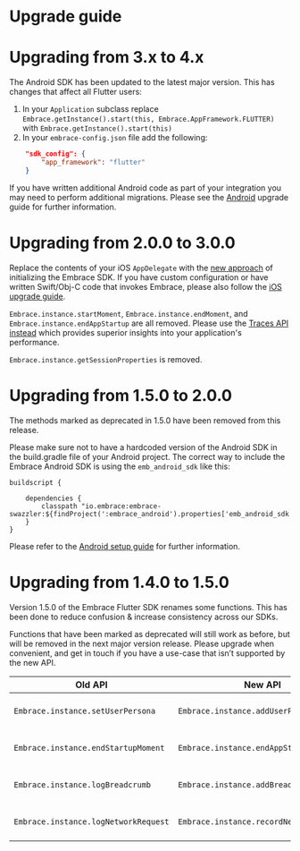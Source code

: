 # Upgrade guide

# Upgrading from 3.x to 4.x

The Android SDK has been updated to the latest major version. This has changes that affect all Flutter users:

1. In your `Application` subclass replace `Embrace.getInstance().start(this, Embrace.AppFramework.FLUTTER)` with `Embrace.getInstance().start(this)`
2. In your `embrace-config.json` file add the following:
```json
    "sdk_config": {
        "app_framework": "flutter"
    }
```

If you have written additional Android code as part of your integration you may need to perform additional migrations. Please see the [Android](https://embrace.io/docs/android/upgrading/) upgrade guide for further information.

# Upgrading from 2.0.0 to 3.0.0

Replace the contents of your iOS `AppDelegate` with the [new approach](/flutter/integration/add-embrace-sdk/#ios-setup) of initializing the Embrace SDK. If you have custom configuration or have written Swift/Obj-C code that invokes Embrace, please also follow the [iOS upgrade guide](/docs/ios/6x/getting-started/migration-guide/).

`Embrace.instance.startMoment`, `Embrace.instance.endMoment`, and `Embrace.instance.endAppStartup` are all removed. Please use the [Traces API instead](/flutter/features/traces) which provides superior insights into your application's performance.

`Embrace.instance.getSessionProperties` is removed.

# Upgrading from 1.5.0 to 2.0.0

The methods marked as deprecated in 1.5.0 have been removed from this release.

Please make sure not to have a hardcoded version of the Android SDK in the build.gradle file of your Android project. The correct way to include the Embrace Android SDK is using the `emb_android_sdk` like this:

```
buildscript {

    dependencies {
        classpath "io.embrace:embrace-swazzler:${findProject(':embrace_android').properties['emb_android_sdk']}"
    }
}
```

Please refer to the [Android setup guide](/flutter/integration/add-embrace-sdk/#android-setup) for further information.

# Upgrading from 1.4.0 to 1.5.0

Version 1.5.0 of the Embrace Flutter SDK renames some functions. This has been done to reduce
confusion & increase consistency across our SDKs.

Functions that have been marked as deprecated will still work as before, but will be removed in
the next major version release. Please upgrade when convenient, and get in touch if you have a
use-case that isn’t supported by the new API.

| Old API                              | New API                                 | Comments                         |
|--------------------------------------|-----------------------------------------|----------------------------------|
| `Embrace.instance.setUserPersona  `  | `Embrace.instance.addUserPersona`       | Renamed function for consistency |
| `Embrace.instance.endStartupMoment`  | `Embrace.instance.endAppStartup`        | Renamed function for consistency |
| `Embrace.instance.logBreadcrumb`     | `Embrace.instance.addBreadcrumb`        | Renamed function for consistency |
| `Embrace.instance.logNetworkRequest` | `Embrace.instance.recordNetworkRequest` | Renamed function for consistency |
